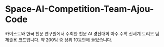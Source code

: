 # Space-AI-Competition-Team-Ajou-Code
카이스트와 한국 천문 연구원에서 주최한 천문 AI 경진대회 아주 수학 신세계 트리오 팀 제출용 코드입니다. 약 200팀 중 상위 10등안에 들었습니다.
